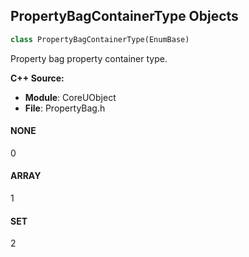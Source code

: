 ## PropertyBagContainerType Objects

```python
class PropertyBagContainerType(EnumBase)
```

Property bag property container type.

**C++ Source:**

- **Module**: CoreUObject
- **File**: PropertyBag.h

<a id="unreal.PropertyBagContainerType.NONE"></a>

#### NONE

0

<a id="unreal.PropertyBagContainerType.ARRAY"></a>

#### ARRAY

1

<a id="unreal.PropertyBagContainerType.SET"></a>

#### SET

2

<a id="unreal.ControllerHand"></a>